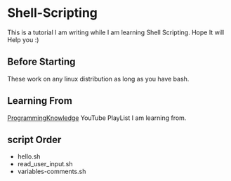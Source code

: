 # Shell-Scripting
This is a tutorial I am writing while I am learning Shell Scripting. 
Hope It will Help you :) 

## Before Starting
These work on any linux distribution as long as you have bash. 

## Learning From
[ProgrammingKnowledge](https://www.youtube.com/playlist?list=PLS1QulWo1RIYmaxcEqw5JhK3b-6rgdWO_) YouTube PlayList I am learning from. 

## script Order 
* hello.sh
* read_user_input.sh
* variables-comments.sh 
